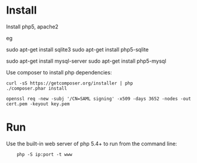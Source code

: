 Install
===

Install php5, apache2

eg

sudo apt-get install sqlite3
sudo apt-get install php5-sqlite

sudo apt-get install mysql-server
sudo apt-get install php5-mysql


Use composer to install php dependencies:

	curl -sS https://getcomposer.org/installer | php
	./composer.phar install

	openssl req -new -subj '/CN=SAML signing' -x509 -days 3652 -nodes -out cert.pem -keyout key.pem

Run
===

Use the built-in web server of php 5.4+ to run from the command line:

        php -S ip:port -t www
